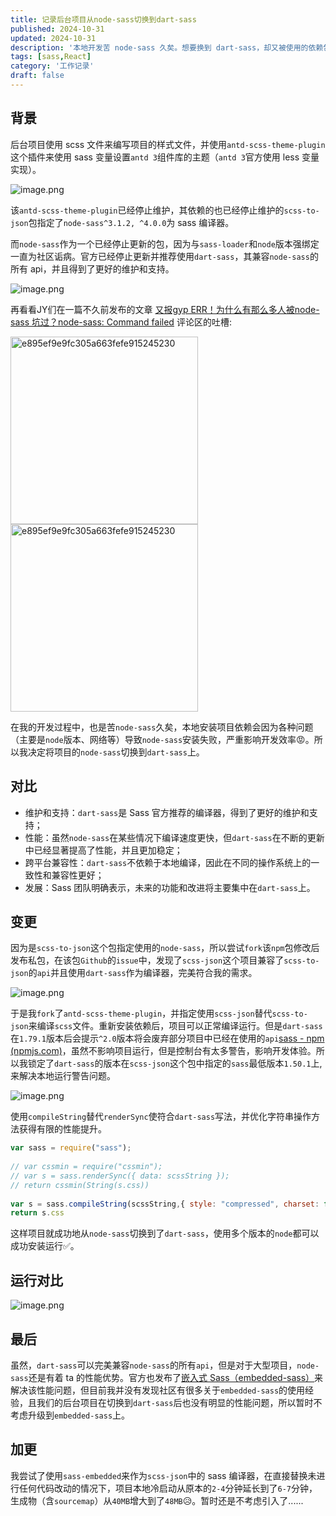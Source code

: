 ```yaml
---
title: 记录后台项目从node-sass切换到dart-sass
published: 2024-10-31
updated: 2024-10-31
description: '本地开发苦 node-sass 久矣。想要换到 dart-sass，却又被使用的依赖包指定使用 node-sass ？那就全都换掉😡！'
tags: [sass,React]
category: '工作记录'
draft: false 
---
```



## 背景

后台项目使用 scss 文件来编写项目的样式文件，并使用`antd-scss-theme-plugin`这个插件来使用 sass 变量设置`antd 3`组件库的主题（`antd 3`官方使用 less 变量实现）。

![image.png](https://p0-xtjj-private.juejin.cn/tos-cn-i-73owjymdk6/df7edf5197b347468b3a0600a45be93d~tplv-73owjymdk6-jj-mark-v1:0:0:0:0:5o6Y6YeR5oqA5pyv56S-5Yy6IEAg6auY6aG55LiN6L-H5LiN5pS55ZCN:q75.awebp?policy=eyJ2bSI6MywidWlkIjoiNDMzMjU0NTk3MDgyMDg2MSJ9&rk3s=f64ab15b&x-orig-authkey=f32326d3454f2ac7e96d3d06cdbb035152127018&x-orig-expires=1745228649&x-orig-sign=3%2Fc7fC3fk791IzMp2mpHJdwXNeo%3D)

该`antd-scss-theme-plugin`已经停止维护，其依赖的也已经停止维护的`scss-to-json`包指定了`node-sass^3.1.2, ^4.0.0`为 sass 编译器。

而`node-sass`作为一个已经停止更新的包，因为与`sass-loader`和`node`版本强绑定一直为社区诟病。官方已经停止更新并推荐使用`dart-sass`，其兼容`node-sass`的所有 api，并且得到了更好的维护和支持。

![image.png](https://p0-xtjj-private.juejin.cn/tos-cn-i-73owjymdk6/6e5fe6a81d12415286625a441c68cd80~tplv-73owjymdk6-jj-mark-v1:0:0:0:0:5o6Y6YeR5oqA5pyv56S-5Yy6IEAg6auY6aG55LiN6L-H5LiN5pS55ZCN:q75.awebp?policy=eyJ2bSI6MywidWlkIjoiNDMzMjU0NTk3MDgyMDg2MSJ9&rk3s=f64ab15b&x-orig-authkey=f32326d3454f2ac7e96d3d06cdbb035152127018&x-orig-expires=1745228649&x-orig-sign=tqwJCCQOUFRY4SzKTVRMUqc6EP0%3D)

再看看JY们在一篇不久前发布的文章 [又报gyp ERR！为什么有那么多人被node-sass 坑过？node-sass: Command failed](https://juejin.cn/post/7408606153393307660?searchId=2024103114543697C8478E622E8E88D0DF) 评论区的吐槽:

<img src="https://p0-xtjj-private.juejin.cn/tos-cn-i-73owjymdk6/01a494d823fd4c8eb2d0e88812dc0f91~tplv-73owjymdk6-jj-mark-v1:0:0:0:0:5o6Y6YeR5oqA5pyv56S-5Yy6IEAg6auY6aG55LiN6L-H5LiN5pS55ZCN:q75.awebp?policy=eyJ2bSI6MywidWlkIjoiNDMzMjU0NTk3MDgyMDg2MSJ9&rk3s=f64ab15b&x-orig-authkey=f32326d3454f2ac7e96d3d06cdbb035152127018&x-orig-expires=1745228649&x-orig-sign=ov1EpiDo81J%2F2PXbbZfKRRniIKI%3D" alt="e895ef9e9fc305a663fefe915245230" style="height:300px;">
<img src="https://p0-xtjj-private.juejin.cn/tos-cn-i-73owjymdk6/cfa8cdfe00f04a78b13e13305f5ea3b3~tplv-73owjymdk6-jj-mark-v1:0:0:0:0:5o6Y6YeR5oqA5pyv56S-5Yy6IEAg6auY6aG55LiN6L-H5LiN5pS55ZCN:q75.awebp?policy=eyJ2bSI6MywidWlkIjoiNDMzMjU0NTk3MDgyMDg2MSJ9&rk3s=f64ab15b&x-orig-authkey=f32326d3454f2ac7e96d3d06cdbb035152127018&x-orig-expires=1745228649&x-orig-sign=ZmmIaE2veawwfH0eGlzQvT9E3H0%3D" alt="e895ef9e9fc305a663fefe915245230" style="height:300px;">

在我的开发过程中，也是苦`node-sass`久矣，本地安装项目依赖会因为各种问题（主要是`node`版本、网络等）导致`node-sass`安装失败，严重影响开发效率😡。所以我决定将项目的`node-sass`切换到`dart-sass`上。

## 对比

*   维护和支持：`dart-sass`是 Sass 官方推荐的编译器，得到了更好的维护和支持；
*   性能：虽然`node-sass`在某些情况下编译速度更快，但`dart-sass`在不断的更新中已经显著提高了性能，并且更加稳定；
*   跨平台兼容性：`dart-sass`不依赖于本地编译，因此在不同的操作系统上的一致性和兼容性更好；
*   发展：Sass 团队明确表示，未来的功能和改进将主要集中在`dart-sass`上。

## 变更

因为是`scss-to-json`这个包指定使用的`node-sass`，所以尝试`fork`该`npm`包修改后发布私包，在该包`Github`的`issue`中，发现了`scss-json`这个项目兼容了`scss-to-json`的`api`并且使用`dart-sass`作为编译器，完美符合我的需求。

![image.png](https://p0-xtjj-private.juejin.cn/tos-cn-i-73owjymdk6/23979545f1b74d179bbc72b4e48e74ae~tplv-73owjymdk6-jj-mark-v1:0:0:0:0:5o6Y6YeR5oqA5pyv56S-5Yy6IEAg6auY6aG55LiN6L-H5LiN5pS55ZCN:q75.awebp?policy=eyJ2bSI6MywidWlkIjoiNDMzMjU0NTk3MDgyMDg2MSJ9&rk3s=f64ab15b&x-orig-authkey=f32326d3454f2ac7e96d3d06cdbb035152127018&x-orig-expires=1745228649&x-orig-sign=bbHGJXgW4I7qK8EM%2Bwuzz8gbccU%3D)

于是我`fork`了`antd-scss-theme-plugin`，并指定使用`scss-json`替代`scss-to-json`来编译`scss`文件。重新安装依赖后，项目可以正常编译运行。但是`dart-sass`在`1.79.1`版本后会提示`^2.0`版本将会废弃部分项目中已经在使用的`api`[sass - npm (npmjs.com)](https://www.npmjs.com/package/sass/v/1.79.1)，虽然不影响项目运行，但是控制台有太多警告，影响开发体验。所以我锁定了`dart-sass`的版本在`scss-json`这个包中指定的`sass`最低版本`1.50.1`上,来解决本地运行警告问题。

![image.png](https://p0-xtjj-private.juejin.cn/tos-cn-i-73owjymdk6/fc72893f13a64f96aea1ee33d63d0fd7~tplv-73owjymdk6-jj-mark-v1:0:0:0:0:5o6Y6YeR5oqA5pyv56S-5Yy6IEAg6auY6aG55LiN6L-H5LiN5pS55ZCN:q75.awebp?policy=eyJ2bSI6MywidWlkIjoiNDMzMjU0NTk3MDgyMDg2MSJ9&rk3s=f64ab15b&x-orig-authkey=f32326d3454f2ac7e96d3d06cdbb035152127018&x-orig-expires=1745228649&x-orig-sign=aQ336LQ4JRQD5wjNnulI2BEaB08%3D)

使用`compileString`替代`renderSync`使符合`dart-sass`写法，并优化字符串操作方法获得有限的性能提升。

```js
var sass = require("sass");
​
// var cssmin = require("cssmin");
// var s = sass.renderSync({ data: scssString });
// return cssmin(String(s.css))
​
var s = sass.compileString(scssString,{ style: "compressed", charset: false })
return s.css
```

这样项目就成功地从`node-sass`切换到了`dart-sass`，使用多个版本的`node`都可以成功安装运行✅。

## 运行对比

![image.png](https://p0-xtjj-private.juejin.cn/tos-cn-i-73owjymdk6/7b9ab82dc046430aa54209278ed348fc~tplv-73owjymdk6-jj-mark-v1:0:0:0:0:5o6Y6YeR5oqA5pyv56S-5Yy6IEAg6auY6aG55LiN6L-H5LiN5pS55ZCN:q75.awebp?policy=eyJ2bSI6MywidWlkIjoiNDMzMjU0NTk3MDgyMDg2MSJ9&rk3s=f64ab15b&x-orig-authkey=f32326d3454f2ac7e96d3d06cdbb035152127018&x-orig-expires=1745228649&x-orig-sign=wHcw6oJD%2BWZOfagWuxwegGZPneg%3D)

## 最后

虽然，`dart-sass`可以完美兼容`node-sass`的所有`api`，但是对于大型项目，`node-sass`还是有着 ta 的性能优势。官方也发布了[嵌入式 Sass（embedded-sass）](https://sass.js.cn/blog/embedded-sass-is-live/)来解决该性能问题，但目前我并没有发现社区有很多关于`embedded-sass`的使用经验，且我们的后台项目在切换到`dart-sass`后也没有明显的性能问题，所以暂时不考虑升级到`embedded-sass`上。

## 加更

我尝试了使用`sass-embedded`来作为`scss-json`中的 sass 编译器，在直接替换未进行任何代码改动的情况下，项目本地冷启动从原本的`2-4`分钟延长到了`6-7`分钟，生成物（含`sourcemap`）从`40MB`增大到了`48MB`😥。暂时还是不考虑引入了......

